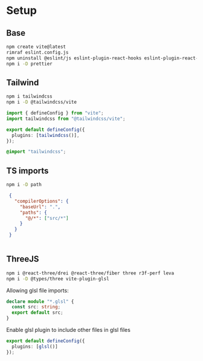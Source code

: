 # Setup

## Base

```sh
npm create vite@latest
rimraf eslint.config.js
npm uninstall @eslint/js eslint-plugin-react-hooks eslint-plugin-react-refresh typescript-eslint
npm i -D prettier
```

## Tailwind

```sh
npm i tailwindcss 
npm i -D @tailwindcss/vite
```

```ts filename="vite.config.ts"
import { defineConfig } from "vite";
import tailwindcss from "@tailwindcss/vite";

export default defineConfig({
  plugins: [tailwindcss()],
});
```

```css filename="index.css"
@import "tailwindcss";
```

## TS imports

```sh
npm i -D path
```

```json filename="tsconfig.json"
 {
   "compilerOptions": {
     "baseUrl": ".",
     "paths": {
       "@/*": ["src/*"]
     }
   }
 }
```

```ts filename="vite.config.ts"

```

## ThreeJS

```sh
npm i @react-three/drei @react-three/fiber three r3f-perf leva
npm i -D @types/three vite-plugin-glsl
```

Allowing glsl file imports:
```ts filename="vite-env.d.ts"
declare module "*.glsl" {
  const src: string;
  export default src;
}
```

Enable glsl plugin to include other files in glsl files
```ts filename="vite.config.ts"
export default defineConfig({
  plugins: [glsl()]
});
```
